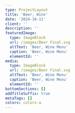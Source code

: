 ```yaml
---
type: ProjectLayout
title: 'Beer, Wine'
date: '2024-10-11'
client: ''
description: ''
featuredImage:
  type: ImageBlock
  url: /images/Beer Final.svg
  altText: 'Beer, Wine Menu'
  caption: 'Beer, Wine Menu'
  elementId: ''
media:
  type: ImageBlock
  url: /images/Beer Final.svg
  altText: 'Beer, Wine Menu'
  caption: 'Beer, Wine Menu'
  elementId: ''
bottomSections: []
addTitleSuffix: true
metaTags: []
colors: colors-a
---
```

